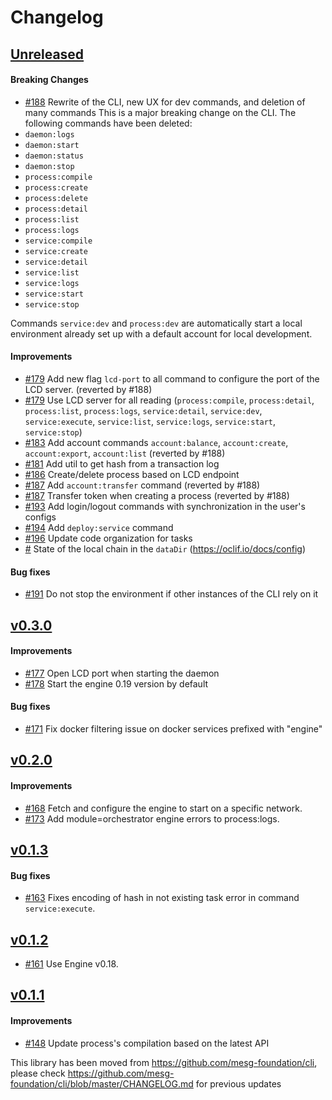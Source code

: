 # Changelog

## [Unreleased](https://github.com/mesg-foundation/js-sdk/releases/tag/%40mesg%2Fcli%40X.X.X)

#### Breaking Changes

- [#188](https://github.com/mesg-foundation/js-sdk/pull/188) Rewrite of the CLI, new UX for dev commands, and deletion of many commands
This is a major breaking change on the CLI.
The following commands have been deleted:
- `daemon:logs`
- `daemon:start`
- `daemon:status`
- `daemon:stop`
- `process:compile`
- `process:create`
- `process:delete`
- `process:detail`
- `process:list`
- `process:logs`
- `service:compile`
- `service:create`
- `service:detail`
- `service:list`
- `service:logs`
- `service:start`
- `service:stop`

Commands `service:dev` and `process:dev` are automatically start a local environment already set up with a default account for local development.

#### Improvements

- [#179](https://github.com/mesg-foundation/js-sdk/pull/179) Add new flag `lcd-port` to all command to configure the port of the LCD server. (reverted by #188)
- [#179](https://github.com/mesg-foundation/js-sdk/pull/179) Use LCD server for all reading (`process:compile`, `process:detail`, `process:list`, `process:logs`, `service:detail`, `service:dev`, `service:execute`, `service:list`, `service:logs`, `service:start`, `service:stop`)
- [#183](https://github.com/mesg-foundation/js-sdk/pull/183) Add account commands `account:balance`, `account:create`, `account:export`, `account:list` (reverted by #188)
- [#181](https://github.com/mesg-foundation/js-sdk/pull/181) Add util to get hash from a transaction log
- [#186](https://github.com/mesg-foundation/js-sdk/pull/186) Create/delete process based on LCD endpoint
- [#187](https://github.com/mesg-foundation/js-sdk/pull/187) Add `account:transfer` command (reverted by #188)
- [#187](https://github.com/mesg-foundation/js-sdk/pull/187) Transfer token when creating a process (reverted by #188)
- [#193](https://github.com/mesg-foundation/js-sdk/pull/193) Add login/logout commands with synchronization in the user's configs
- [#194](https://github.com/mesg-foundation/js-sdk/pull/194) Add `deploy:service` command
- [#196](https://github.com/mesg-foundation/js-sdk/pull/196) Update code organization for tasks
- [#](https://github.com/mesg-foundation/js-sdk/pull/) State of the local chain in the `dataDir` (https://oclif.io/docs/config)

#### Bug fixes

- [#191](https://github.com/mesg-foundation/js-sdk/pull/191) Do not stop the environment if other instances of the CLI rely on it

## [v0.3.0](https://github.com/mesg-foundation/js-sdk/releases/tag/%40mesg%2Fcli%400.3.0)

#### Improvements

- [#177](https://github.com/mesg-foundation/js-sdk/pull/177) Open LCD port when starting the daemon
- [#178](https://github.com/mesg-foundation/js-sdk/pull/178) Start the engine 0.19 version by default

#### Bug fixes

- [#171](https://github.com/mesg-foundation/js-sdk/pull/171) Fix docker filtering issue on docker services prefixed with "engine"

## [v0.2.0](https://github.com/mesg-foundation/js-sdk/releases/tag/%40mesg%2Fcli%400.2.0)

#### Improvements

- [#168](https://github.com/mesg-foundation/js-sdk/pull/168) Fetch and configure the engine to start on a specific network.
- [#173](https://github.com/mesg-foundation/js-sdk/pull/173) Add module=orchestrator engine errors to process:logs.

## [v0.1.3](https://github.com/mesg-foundation/js-sdk/releases/tag/%40mesg%2Fcli%400.1.3)

#### Bug fixes

- [#163](https://github.com/mesg-foundation/js-sdk/pull/163) Fixes encoding of hash in not existing task error in command `service:execute`.

## [v0.1.2](https://github.com/mesg-foundation/js-sdk/releases/tag/%40mesg%2Fcli%400.1.2)

- [#161](https://github.com/mesg-foundation/js-sdk/pull/161) Use Engine v0.18.

## [v0.1.1](https://github.com/mesg-foundation/js-sdk/releases/tag/%40mesg%2Fcli%400.1.1)

#### Improvements

- [#148](https://github.com/mesg-foundation/js-sdk/pull/148) Update process's compilation based on the latest API

This library has been moved from https://github.com/mesg-foundation/cli, please check https://github.com/mesg-foundation/cli/blob/master/CHANGELOG.md for previous updates
